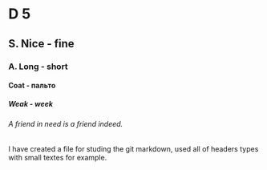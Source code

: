 # D 5 
## S. Nice - fine
### A. Long - short
#### Coat - пальто
##### Weak - week
###### A friend in need is a friend indeed.

I have created a file for studing the git markdown, used all of headers types with small textes for example.
